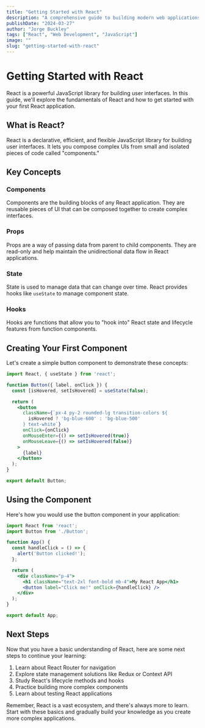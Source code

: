 ```yaml
---
title: "Getting Started with React"
description: "A comprehensive guide to building modern web applications with React"
publishDate: "2024-03-27"
author: "Jorge Buckley"
tags: ["React", "Web Development", "JavaScript"]
image: ""
slug: "getting-started-with-react"
---
```


# Getting Started with React

React is a powerful JavaScript library for building user interfaces. In this guide, we'll explore the fundamentals of React and how to get started with your first React application.

## What is React?

React is a declarative, efficient, and flexible JavaScript library for building user interfaces. It lets you compose complex UIs from small and isolated pieces of code called "components."

## Key Concepts

### Components
Components are the building blocks of any React application. They are reusable pieces of UI that can be composed together to create complex interfaces.

### Props
Props are a way of passing data from parent to child components. They are read-only and help maintain the unidirectional data flow in React applications.

### State
State is used to manage data that can change over time. React provides hooks like `useState` to manage component state.

### Hooks
Hooks are functions that allow you to "hook into" React state and lifecycle features from function components.

## Creating Your First Component

Let's create a simple button component to demonstrate these concepts:

```jsx
import React, { useState } from 'react';

function Button({ label, onClick }) {
  const [isHovered, setIsHovered] = useState(false);

  return (
    <button
      className={`px-4 py-2 rounded-lg transition-colors ${
        isHovered ? 'bg-blue-600' : 'bg-blue-500'
      } text-white`}
      onClick={onClick}
      onMouseEnter={() => setIsHovered(true)}
      onMouseLeave={() => setIsHovered(false)}
    >
      {label}
    </button>
  );
}

export default Button;
```

## Using the Component

Here's how you would use the button component in your application:

```jsx
import React from 'react';
import Button from './Button';

function App() {
  const handleClick = () => {
    alert('Button clicked!');
  };

  return (
    <div className="p-4">
      <h1 className="text-2xl font-bold mb-4">My React App</h1>
      <Button label="Click me!" onClick={handleClick} />
    </div>
  );
}

export default App;
```

## Next Steps

Now that you have a basic understanding of React, here are some next steps to continue your learning:

1. Learn about React Router for navigation
2. Explore state management solutions like Redux or Context API
3. Study React's lifecycle methods and hooks
4. Practice building more complex components
5. Learn about testing React applications

Remember, React is a vast ecosystem, and there's always more to learn. Start with these basics and gradually build your knowledge as you create more complex applications. 